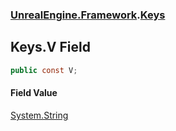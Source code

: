 ### [UnrealEngine.Framework](./UnrealEngine-Framework.md 'UnrealEngine.Framework').[Keys](./UnrealEngine-Framework-Keys.md 'UnrealEngine.Framework.Keys')
## Keys.V Field
  
```csharp
public const V;
```
#### Field Value
[System.String](https://docs.microsoft.com/en-us/dotnet/api/System.String 'System.String')  
